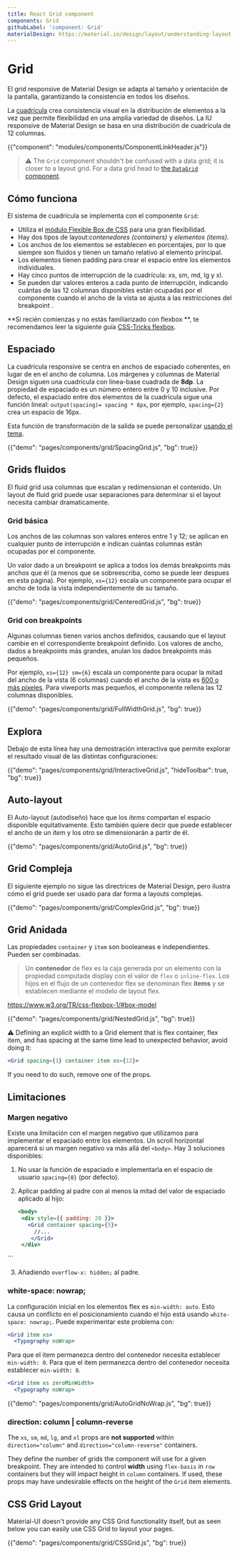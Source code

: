 ```yaml
---
title: React Grid component
components: Grid
githubLabel: 'component: Grid'
materialDesign: https://material.io/design/layout/understanding-layout.html
---
```


# Grid

<p class="description">El grid responsive de Material Design se adapta al tamaño y orientación de la pantalla, garantizando la consistencia en todos los diseños.</p>

La [cuadrícula](https://material.io/design/layout/responsive-layout-grid.html) crea consistencia visual en la distribución de elementos a la vez que permite flexibilidad en una amplia variedad de diseños. La IU responsive de Material Design se basa en una distribución de cuadrícula de 12 columnas.

{{"component": "modules/components/ComponentLinkHeader.js"}}

> ⚠️ The `Grid` component shouldn't be confused with a data grid; it is closer to a layout grid. For a data grid head to [the `DataGrid` component](/components/data-grid/).

## Cómo funciona

El sistema de cuadrícula se implementa con el componente `Grid`:

- Utiliza el [módulo Flexible Box de CSS](https://www.w3.org/TR/css-flexbox-1/) para una gran flexibilidad.
- Hay dos tipos de layout:*contenedores (containers)* y *elementos (items)*.
- Los anchos de los elementos se establecen en porcentajes, por lo que siempre son fluidos y tienen un tamaño relativo al elemento principal.
- Los elementos tienen padding para crear el espacio entre los elementos individuales.
- Hay cinco puntos de interrupción de la cuadrícula: xs, sm, md, lg y xl.
- Se pueden dar valores enteros a cada punto de interrupción, indicando cuántas de las 12 columnas disponibles están ocupadas por el componente cuando el ancho de la vista se ajusta a las restricciones del breakpoint [](/customization/breakpoints/#default-breakpoints).

**Si recién comienzas y no estás familiarizado con flexbox **, te recomendamos leer la siguiente guía [CSS-Tricks flexbox](https://css-tricks.com/snippets/css/a-guide-to-flexbox/).

## Espaciado

La cuadrícula responsive se centra en anchos de espaciado coherentes, en lugar de en el ancho de columna. Los márgenes y columnas de Material Design siguen una cuadrícula con línea-base cuadrada de **8dp**. La propiedad de espaciado es un número entero entre 0 y 10 inclusive. Por defecto, el espaciado entre dos elementos de la cuadrícula sigue una función lineal: `output(spacing)= spacing * 8px`, por ejemplo, `spacing={2}` crea un espacio de 16px.

Esta función de transformación de la salida se puede personalizar [usando el tema](/customization/spacing/).

{{"demo": "pages/components/grid/SpacingGrid.js", "bg": true}}

## Grids fluidos

El fluid grid usa columnas que escalan y redimensionan el contenido. Un layout de fluid grid puede usar separaciones para determinar si el layout necesita cambiar dramaticamente.

### Grid básica

Los anchos de las columnas son valores enteros entre 1 y 12; se aplican en cualquier punto de interrupción e indican cuántas columnas están ocupadas por el componente.

Un valor dado a un breakpoint se aplica a todos los demás breakpoints más anchos que él (a menos que se sobreescriba, como se puede leer despues en esta página). Por ejemplo, `xs={12}` escala un componente para ocupar el ancho de toda la vista independientemente de su tamaño.

{{"demo": "pages/components/grid/CenteredGrid.js", "bg": true}}

### Grid con breakpoints

Algunas columnas tienen varios anchos definidos, causando que el layout cambie en el correspondiente breakpoint definido. Los valores de ancho, dados a breakpoints más grandes, anulan los dados breakpoints más pequeños.

Por ejemplo, `xs={12} sm={6}` escala un componente para ocupar la mitad del ancho de la vista (6 columnas) cuando el ancho de la vista es [600 o más píxeles](/customization/breakpoints/#default-breakpoints). Para viweports mas pequeños, el componente rellena las 12 columnas disponibles.

{{"demo": "pages/components/grid/FullWidthGrid.js", "bg": true}}

## Explora

Debajo de esta línea hay una demostración interactiva que permite explorar el resultado visual de las distintas configuraciones:

{{"demo": "pages/components/grid/InteractiveGrid.js", "hideToolbar": true, "bg": true}}

## Auto-layout

El Auto-layout (autodiseño) hace que los *items* compartan el espacio disponible equitativamente. Esto también quiere decir que puede establecer el ancho de un *item* y los otro se dimensionarán a partir de él.

{{"demo": "pages/components/grid/AutoGrid.js", "bg": true}}

## Grid Compleja

El siguiente ejemplo no sigue las directrices de Material Design, pero ilustra cómo el grid puede ser usado para dar forma a layouts complejas.

{{"demo": "pages/components/grid/ComplexGrid.js", "bg": true}}

## Grid Anidada

Las propiedades `container` y `item` son booleaneas e independientes. Pueden ser combinadas.

> Un **contenedor** de flex es la caja generada por un elemento con la propiedad computada display con el valor de `flex` o `inline-flex`. Los hijos en el flujo de un contenedor flex se denominan flex **items** y se establecen mediante el modelo de layout flex.

https://www.w3.org/TR/css-flexbox-1/#box-model

{{"demo": "pages/components/grid/NestedGrid.js", "bg": true}}

⚠️ Defining an explicit width to a Grid element that is flex container, flex item, and has spacing at the same time lead to unexpected behavior, avoid doing it:

```jsx
<Grid spacing={1} container item xs={12}>
```

If you need to do such, remove one of the props.

## Limitaciones

### Margen negativo

Existe una limitación con el margen negativo que utilizamos para implementar el espaciado entre los elementos. Un scroll horizontal aparecerá si un margen negativo va más allá del `<body>`. Hay 3 soluciones disponibles:

1. No usar la función de espaciado e implementarla en el espacio de usuario `spacing={0}` (por defecto).
2. Aplicar padding al padre con al menos la mitad del valor de espaciado aplicado al hijo:

   ```jsx
   <body>
    <div style={{ padding: 20 }}>
      <Grid container spacing={5}>
        //...
       </Grid>
    </div>
  </body>
   ```

3. Añadiendo `overflow-x: hidden;` al padre.

### white-space: nowrap;

La configuración inicial en los elementos flex es `min-width: auto`. Esto causa un conflicto en el posicionamiento cuando el hijo está usando `white-space: nowrap;`. Puede experimentar este problema con:

```jsx
<Grid item xs>
  <Typography noWrap>
```

Para que el item permanezca dentro del contenedor necesita establecer `min-width: 0`. Para que el item permanezca dentro del contenedor necesita establecer `min-width: 0`.

```jsx
<Grid item xs zeroMinWidth>
  <Typography noWrap>
```

{{"demo": "pages/components/grid/AutoGridNoWrap.js", "bg": true}}

### direction: column | column-reverse

The `xs`, `sm`, `md`, `lg`, and `xl` props are **not supported** within `direction="column"` and `direction="column-reverse"` containers.

They define the number of grids the component will use for a given breakpoint. They are intended to control **width** using `flex-basis` in `row` containers but they will impact height in `column` containers. If used, these props may have undesirable effects on the height of the `Grid` item elements.

## CSS Grid Layout

Material-UI doesn't provide any CSS Grid functionality itself, but as seen below you can easily use CSS Grid to layout your pages.

{{"demo": "pages/components/grid/CSSGrid.js", "bg": true}}
